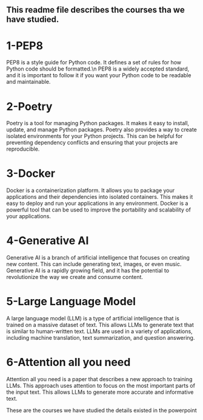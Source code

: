 ﻿## This readme file describes the courses tha we have studied.

# 1-PEP8
PEP8 is a style guide for Python code. It defines a set of rules for how Python code should be formatted.\n
PEP8 is a widely accepted standard, and it is important to follow it if you want your Python code to be readable and maintainable.

# 2-Poetry
Poetry is a tool for managing Python packages. It makes it easy to install, update, and manage Python packages. 
Poetry also provides a way to create isolated environments for your Python projects. 
This can be helpful for preventing dependency conflicts and ensuring that your projects are reproducible.

# 3-Docker
Docker is a containerization platform. It allows you to package your applications and their dependencies into isolated containers.
 This makes it easy to deploy and run your applications in any environment.
 Docker is a powerful tool that can be used to improve the portability and scalability of your applications.

# 4-Generative AI
Generative AI is a branch of artificial intelligence that focuses on creating new content. 
This can include generating text, images, or even music. 
Generative AI is a rapidly growing field, and it has the potential to revolutionize the way we create and consume content.

# 5-Large Language Model
A large language model (LLM) is a type of artificial intelligence that is trained on a massive dataset of text. 
This allows LLMs to generate text that is similar to human-written text.
LLMs are used in a variety of applications, including machine translation, text summarization, and question answering.

# 6-Attention all you need
Attention all you need is a paper that describes a new approach to training LLMs. 
This approach uses attention to focus on the most important parts of the input text. 
This allows LLMs to generate more accurate and informative text.

These are the courses we have studied the details existed in the powerpoint
